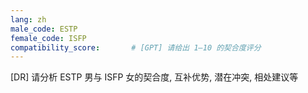 ```yaml
---
lang: zh
male_code: ESTP
female_code: ISFP
compatibility_score:       # [GPT] 请给出 1–10 的契合度评分
---
```


[DR] 请分析 ESTP 男与 ISFP 女的契合度, 互补优势, 潜在冲突, 相处建议等

